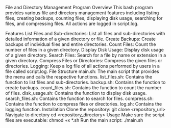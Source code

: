 File and Directory Management Program
Overview
This bash program provides various file and directory management features including listing files, creating backups, counting files, displaying disk usage, searching for files, and compressing files. All actions are logged in script.log.

Features
List Files and Sub-directories: List all files and sub-directories with detailed information of a given directory or file.
Create Backups: Create backups of individual files and entire directories.
Count Files: Count the number of files in a given directory.
Display Disk Usage: Display disk usage of a given directory.
Search Files: Search for a file by name or extension in a given directory.
Compress Files or Directories: Compress the given files or directories.
Logging: Keep a log file of all actions performed by users in a file called script.log.
File Structure
main.sh: The main script that provides the menu and calls the respective functions.
list_files.sh: Contains the function to list files and sub-directories.
backup.sh: Contains the function to create backups.
count_files.sh: Contains the function to count the number of files.
disk_usage.sh: Contains the function to display disk usage.
search_files.sh: Contains the function to search for files.
compress.sh: Contains the function to compress files or directories.
log.sh: Contains the logging function.
Installation
Clone the repository:
git clone <repository_url>
Navigate to directory
cd <repository_directory>
Usage
Make sure the script files are executable:
chmod +x *.sh
Run the main script:
./main.sh
